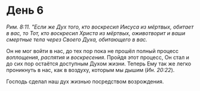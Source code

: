 # День 6

*Рим. 8:11. "Если же Дух того, кто воскресил Иисуса из мёртвых, обитает в вас, то Тот, кто воскресил Христа из мёртвых, оживотворит и ваши смертные тела через Своего Духа, обитающего в вас.*

Он не мог войти в нас, до тех пор пока не прошёл полный процесс *воплощения*, *распятия* и *воскресения*. Пройдя этот процесс, Он стал и до сих пор остаётся доступным Духом жизни. Теперь Ему так же легко проникнуть в нас, как в воздуху, которым мы дышим (*Ин. 20:22*).

Господь сделал наш дух жизнью посредством возрождения.
